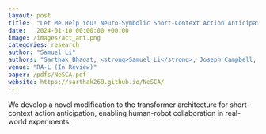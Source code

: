 ```yaml
---
layout: post
title:  "Let Me Help You! Neuro-Symbolic Short-Context Action Anticipation"
date:   2024-01-10 00:00:00 +00:00
image: /images/act_ant.png
categories: research
author: "Samuel Li"
authors: "Sarthak Bhagat, <strong>Samuel Li</strong>, Joseph Campbell, Yaqi Xie, Katia Sycara, Simon Stepputtis"
venue: "RA-L (In Review)"
paper: /pdfs/NeSCA.pdf
website: https://sarthak268.github.io/NeSCA/
---
```

We develop a novel modification to the transformer architecture for short-context action anticipation, enabling human-robot collaboration in real-world experiments.